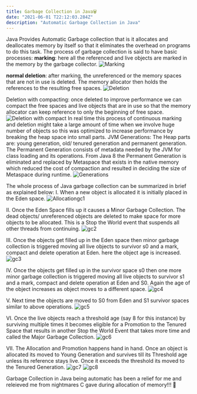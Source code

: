 ```yaml
---
title: Garbage Collection in Java🗑️
date: "2021-06-01 T22:12:03.284Z"
description: "Automatic Garbage Collection in Java"
---
```


Java Provides Automatic Garbage collection that is it allocates and deallocates memory by itself so that it eliminates the overhead on programs to do this task. The process of garbage collection is said to have basic processes:
**marking**: here all the referenced and live objects are marked in the memory by the garbage collector.
![Marking](./Marking-gc.png)

**normal deletion**: after marking, the unreferenced or the memory spaces that are not in use is deleted. The memory allocator then holds the references to the resulting free spaces.
![Deletion](./Deletion-gc.png)

Deletion with compacting: once deleted to improve performance we can compact the free spaces and live objects that are in use so that the memory allocator can keep reference to only the beginning of free space.
![Deletion with compact](./Deletion-with-compacting-gc.png)
In real time this process of continuous marking and deletion might take a large amount of time when we involve huge number of objects so this was optimized to increase performance by breaking the heap space into small parts.
JVM Generations:
The Heap parts are: young generation, old/ tenured generation and permanent generation.
The Permanent Generation consists of metadata needed by the JVM for class loading and its operations. From Java 8 the Permanent Generation is eliminated and replaced by Metaspace that exists in the native memory which reduced the cost of compaction and resulted in deciding the size of Metaspace during runtime.
![Generations](./Generations-gc.png)

The whole process of Java garbage collection can be summarized in brief as explained below:
I. When a new object is allocated it is initially placed in the Eden space.
![Allocationgc1](./gc-1.png)

II. Once the Eden Space fills up it causes a Minor Garbage Collection. The dead objects/ unreferenced objects are deleted to make space for more objects to be allocated. This is a Stop the World event that suspends all other threads from continuing.
![gc2](./gc-2.png)

III. Once the objects get filled up in the Eden space then minor garbage collection is triggered moving all live objects to survivor s0 and a mark, compact and delete operation at Eden. here the object age is increased.
![gc3](./gc-3.png)

IV. Once the objects get filled up in the survivor space s0 then one more minor garbage collection is triggered moving all live objects to survivor s1 and a mark, compact and delete operation at Eden and S0. Again the age of the object increases as object moves to a different space.
![gc4](./gc-4.png)

V. Next time the objects are moved to S0 from Eden and S1 survivor spaces similar to above operations.
![gc5](./gc-5.png)

VI. Once the live objects reach a threshold age (say 8 for this instance) by surviving multiple times it becomes eligible for a Promotion to the Tenured Space that results in another Stop the World Event that takes more time and called the Major Garbage Collection.
![gc6](./gc-6.png)

VII. The Allocation and Promotion happens hand in hand. Once an object is allocated its moved to Young Generation and survives till its Threshold age unless its reference stays live. Once it exceeds the threshold its moved to the Tenured Generation.
![gc7](./gc-7.png)
![gc8](./gc-8.png)

Garbage Collection in Java being automatic has been a relief for me and releieved me from nightmares C gave during allocation of memory!!! 👻
